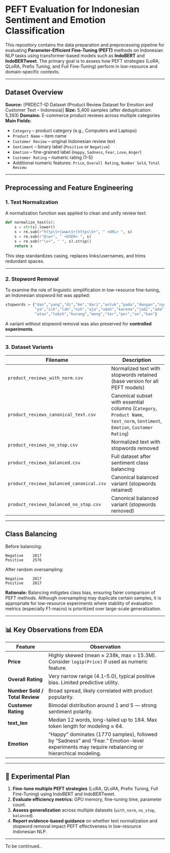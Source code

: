 # PEFT Evaluation for Indonesian Sentiment and Emotion Classification

This repository contains the data preparation and preprocessing pipeline for evaluating **Parameter-Efficient Fine-Tuning (PEFT)** methods on Indonesian NLP tasks using transformer-based models such as **IndoBERT** and **IndoBERTweet**. The primary goal is to assess how PEFT strategies (LoRA, QLoRA, Prefix Tuning, and Full Fine-Tuning) perform in low-resource and domain-specific contexts.

---

## Dataset Overview

**Source:** [PRDECT-ID Dataset (Product Review Dataset for Emotion and Customer Text – Indonesia)]
**Size:** 5,400 samples (after deduplication: 5,393)
**Domains:** E-commerce product reviews across multiple categories
**Main Fields:**

* `Category` – product category (e.g., Computers and Laptops)
* `Product Name` – item name
* `Customer Review` – original Indonesian review text
* `Sentiment` – binary label (`Positive` or `Negative`)
* `Emotion` – fine-grained label (`Happy`, `Sadness`, `Fear`, `Love`, `Anger`)
* `Customer Rating` – numeric rating (1–5)
* Additional numeric features: `Price`, `Overall Rating`, `Number Sold`, `Total Review`

---

## Preprocessing and Feature Engineering

### 1. Text Normalization

A normalization function was applied to clean and unify review text:

```python
def normalize_text(s):
    s = str(s).lower()
    s = re.sub(r"http\S+|www\S+|https\S+", " <URL> ", s)
    s = re.sub(r"@\w+", " <USER> ", s)
    s = re.sub(r"\s+", " ", s).strip()
    return s
```

This step standardizes casing, replaces links/usernames, and trims redundant spaces.

---

### 2. Stopword Removal

To examine the role of linguistic simplification in low-resource fine-tuning, an Indonesian stopword list was applied:

```python
stopwords = {"dan","yang","di","ke","dari","untuk","pada","dengan","nya","ini","itu",
             "ya","sih","lah","nih","aja","udah","karena","jadi","ada","sebagai","oleh",
             "atau","lebih","kurang","meng","ter","per","se","kan"}
```

A variant without stopword removal was also preserved for **controlled experiments**.

---

### 3. Dataset Variants

| Filename                                 | Description                                                                                                                  |
| ---------------------------------------- | ---------------------------------------------------------------------------------------------------------------------------- |
| `product_reviews_with_norm.csv`          | Normalized text with stopwords retained (base version for all PEFT models)                                                   |
| `product_reviews_canonical_text.csv`     | Canonical subset with essential columns (`Category`, `Product Name`, `text_norm`, `Sentiment`, `Emotion`, `Customer Rating`) |
| `product_reviews_no_stop.csv`            | Normalized text with stopwords removed                                                                                       |
| `product_reviews_balanced.csv`           | Full dataset after sentiment class balancing                                                                                 |
| `product_reviews_balanced_canonical.csv` | Canonical balanced variant (stopwords retained)                                                                              |
| `product_reviews_balanced_no_stop.csv`   | Canonical balanced variant (stopwords removed)                                                                               |

---

## Class Balancing

Before balancing:

```
Negative    2817
Positive    2576
```

After random oversampling:

```
Negative    2817
Positive    2817
```

**Rationale:**
Balancing mitigates class bias, ensuring fairer comparison of PEFT methods. Although oversampling may duplicate certain samples, it is appropriate for low-resource experiments where stability of evaluation metrics (especially F1-macro) is prioritized over large-scale generalization.

---

## 📊 Key Observations from EDA

| Feature                        | Observation                                                                                                                                     |
| ------------------------------ | ----------------------------------------------------------------------------------------------------------------------------------------------- |
| **Price**                      | Highly skewed (mean ≈ 238k, max = 15.3M). Consider `log1p(Price)` if used as numeric feature.                                                   |
| **Overall Rating**             | Very narrow range (4.1–5.0), typical positive bias. Limited predictive utility.                                                                 |
| **Number Sold / Total Review** | Broad spread, likely correlated with product popularity.                                                                                        |
| **Customer Rating**            | Bimodal distribution around 1 and 5 — strong sentiment polarity.                                                                                |
| **text_len**                   | Median 12 words, long-tailed up to 184. Max token length for modeling ≈ 64.                                                                     |
| **Emotion**                    | “Happy” dominates (1770 samples), followed by “Sadness” and “Fear.” Emotion-level experiments may require rebalancing or hierarchical modeling. |

---

## 🧩 Experimental Plan

1. **Fine-tune multiple PEFT strategies** (LoRA, QLoRA, Prefix Tuning, Full Fine-Tuning) using IndoBERT and IndoBERTweet.
2. **Evaluate efficiency metrics:** GPU memory, fine-tuning time, parameter count.
3. **Assess generalization** across multiple datasets (`with_norm`, `no_stop`, `balanced`).
4. **Report evidence-based guidance** on whether text normalization and stopword removal impact PEFT effectiveness in low-resource Indonesian NLP.

---

To be continued..
